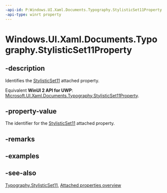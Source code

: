 ```yaml
---
-api-id: P:Windows.UI.Xaml.Documents.Typography.StylisticSet11Property
-api-type: winrt property
---
```


<!-- Property syntax
public Windows.UI.Xaml.DependencyProperty StylisticSet11Property { get; }
-->

# Windows.UI.Xaml.Documents.Typography.StylisticSet11Property

## -description
Identifies the [StylisticSet11](typography_stylisticset11.md) attached property.

Equivalent **WinUI 2 API for UWP**: [Microsoft.UI.Xaml.Documents.Typography.StylisticSet11Property](/windows/winui/api/microsoft.ui.xaml.documents.typography.stylisticset11property).

## -property-value
The identifier for the [StylisticSet11](typography_stylisticset11.md) attached property.

## -remarks

## -examples

## -see-also

[Typography.StylisticSet11](typography_stylisticset11.md), [Attached properties overview](/windows/uwp/xaml-platform/attached-properties-overview)

